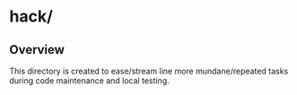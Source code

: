 # hack/

## Overview

This directory is created to ease/stream line more mundane/repeated tasks
during code maintenance and local testing.


